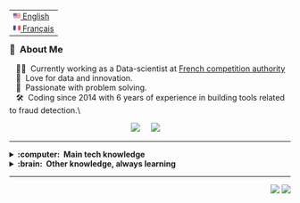
<table align="right">
 <tr><td><a href="README.md"><img src="images/us-flag.png" height="13"> English</a></td></tr>
 <tr><td><a href="README_fr.md"><img src="images/fr-flag.png" height="13"> Français</a></td></tr>
</table>

### :space_invader: &nbsp;About Me

&nbsp;&nbsp;&nbsp;:technologist: &nbsp;Currently working as a Data-scientist at [French competition authority](https://www.autoritedelaconcurrence.fr/en) \
&nbsp;&nbsp;&nbsp;:seedling: &nbsp;Love for data and innovation.\
&nbsp;&nbsp;&nbsp;:heartbeat: &nbsp;Passionate with problem solving.\
&nbsp;&nbsp;&nbsp;:hammer_and_wrench: &nbsp;Coding since 2014 with 6 years of experience in building tools related to fraud detection.\

<p align="center">
  <a href="mailto:adrien.frumence@autoritedelaconcurrence.fr?subject=Hello%20Adrien%20FRUMENCE"><img src="https://img.shields.io/badge/gmail-%23D14836.svg?&style=for-the-badge&logo=gmail&logoColor=white" /></a>&nbsp;&nbsp;&nbsp;&nbsp;
  <a href="https://fr.linkedin.com/in/adrien-frumence-7473259a/"><img src="https://img.shields.io/badge/linkedin-%230077B5.svg?&style=for-the-badge&logo=linkedin&logoColor=white" /></a>&nbsp;&nbsp;&nbsp;&nbsp;

</p>

<hr/>

<details>
  <summary><b>:computer: &nbsp;Main tech knowledge</b></summary>
  <br/>

![Python](https://img.shields.io/badge/PYTHON-007396.svg?&style=flat&logo=python&logoColor=white)&nbsp;


<!--
Python
-->
</details>

<!--
mongodb
-->

<details>
  <summary><b>:brain: &nbsp;Other knowledge, always learning</b></summary>
  <br/>


![MongoDB](https://img.shields.io/badge/MONGODB-47A248.svg?&style=flat&logo=mongodb&logoColor=white)&nbsp;


</details>

<hr/>


<p align="right">
<img src="https://komarev.com/ghpvc/?username=adrienFRUMENCE&style=plastic&label=Views"><img>
<img src="https://badges.pufler.dev/visits/brunotacca/brunotacca?color=black&logo=github" />
</p>

